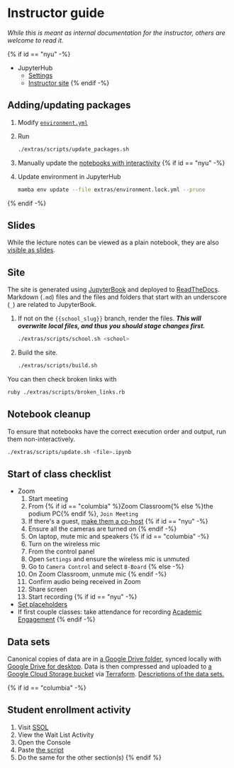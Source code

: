 # Instructor guide

_While this is meant as internal documentation for the instructor, others are welcome to read it._

{% if id == "nyu" -%}
- JupyterHub
  - [Settings](https://settings-spring.rcnyu.org/)
  - [Instructor site](https://padmgp-4506-instructor.rcnyu.org/)
{% endif -%}

## Adding/updating packages

1. Modify [`environment.yml`](../extras/environment.yml)
1. Run

   ```sh
   ./extras/scripts/update_packages.sh
   ```

1. Manually update the [notebooks with interactivity](../extras/scripts/interactive_check.sh)
{% if id == "nyu" -%}
1. Update environment in JupyterHub

   ```sh
   mamba env update --file extras/environment.lock.yml --prune
   ```
{% endif -%}

## Slides

While the lecture notes can be viewed as a plain notebook, they are also [visible as slides](https://rise.readthedocs.io/en/latest/usage.html#running-a-slideshow).

## Site

The site is generated using [JupyterBook](https://jupyterbook.org/) and deployed to [ReadTheDocs](https://readthedocs.org/). Markdown (`.md`) files and the files and folders that start with an underscore (`_`) are related to JupyterBook.

1. If not on the `{{school_slug}}` branch, render the files. _**This will overwrite local files, and thus you should stage changes first.**_

      ```sh
      ./extras/scripts/school.sh <school>
      ```

1. Build the site.

      ```sh
      ./extras/scripts/build.sh
      ```

You can then check broken links with

```sh
ruby ./extras/scripts/broken_links.rb
```

## Notebook cleanup

To ensure that notebooks have the correct execution order and output, run them non-interactively.

```sh
./extras/scripts/update.sh <file>.ipynb
```

## Start of class checklist

- Zoom
  1. Start meeting
  1. From {% if id == "columbia" %}Zoom Classroom{% else %}the podium PC{% endif %}, `Join Meeting`
  1. If there's a guest, [make them a co-host](https://support.zoom.us/hc/en-us/articles/206330935-Enabling-and-Adding-a-Co-Host#h_9c3ee7f2-b70c-4061-8dcf-00dd836b2075)
  {% if id == "nyu" -%}
  1. Ensure all the cameras are turned on
  {% endif -%}
  1. On laptop, mute mic and speakers
  {% if id == "columbia" -%}
  1. Turn on the wireless mic
  1. From the control panel
    1. Open `Settings` and ensure the wireless mic is unmuted
    1. Go to `Camera Control` and select `B-Board`
  {% else -%}
  1. On Zoom Classroom, unmute mic
  {% endif -%}
  1. Confirm audio being received in Zoom
  1. Share screen
  1. Start recording
{% if id == "nyu" -%}
- [Set placeholders](https://settings-spring.rcnyu.org/)
- If first couple classes: take attendance for recording [Academic Engagement](https://www.nyu.edu/students/student-information-and-resources/registration-records-and-graduation/albert-help/training/faculty/academic-engagement.html)
{% endif -%}

## Data sets

Canonical copies of data are in [a Google Drive folder](https://drive.google.com/drive/folders/1oCKV6NfvGO007aynTmSSbr1kzqXi4dHV), synced locally with [Google Drive for desktop](https://support.google.com/a/users/answer/9965580). Data is then compressed and uploaded to [a Google Cloud Storage bucket](https://console.cloud.google.com/storage/browser/python-public-policy/data) via [Terraform](../extras/terraform/). [Descriptions of the data sets.](../extras/terraform/data.tf)

{% if id == "columbia" -%}
## Student enrollment activity

1. Visit [SSOL](https://ssol.columbia.edu)
1. View the Wait List Activity
1. Open the Console
1. Paste [the script](../extras/scripts/ssol.js)
1. Do the same for the other section(s)
{% endif %}
